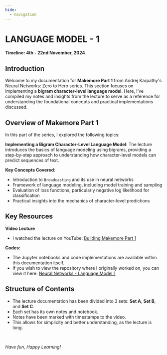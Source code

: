 ```yaml
---
hide:
  - navigation
---
```


# **LANGUAGE MODEL - 1**

**Timeline: 4th - 22nd November, 2024**

## Introduction

Welcome to my documentation for **Makemore Part 1** from Andrej Karpathy's Neural Networks: Zero to Hero series. This section focuses on implementing a **bigram character-level language model**. Here, I’ve compiled my notes and insights from the lecture to serve as a reference for understanding the foundational concepts and practical implementations discussed.

## Overview of Makemore Part 1

In this part of the series, I explored the following topics:

**Implementing a Bigram Character-Level Language Model**: The lecture introduces the basics of language modeling using bigrams, providing a step-by-step approach to understanding how character-level models can predict sequences of text.

**Key Concepts Covered**:

- Introduction to `Broadcasting` and its use in neural networks
- Framework of language modeling, including model training and sampling
- Evaluation of loss functions, particularly negative log likelihood for classification
- Practical insights into the mechanics of character-level predictions

## Key Resources

**Video Lecture**

- I watched the lecture on YouTube: [Building Makemore Part 1](https://youtu.be/PaCmpygFfXo?si=mJ8mN4QhPB997R0p)

**Codes:**

- The Jupyter notebooks and code implementations are available within this documentation itself.
- If you wish to view the repository where I originally worked on, you can view it here: [Neural Networks - Language Model 1](https://github.com/MuzzammilShah/NeuralNetworks-LanguageModels-1)

## Structure of Contents

- The lecture documentation has been divided into 3 sets: **Set A**, **Set B**, and **Set C**.
- Each set has its own notes and notebook.
- Notes have been marked with timestamps to the video.
- This allows for simplicity and better understanding, as the lecture is long.

&nbsp;

*Have fun, Happy Learning!*